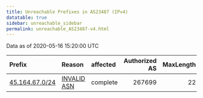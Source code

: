 ```yaml
---
title: Unreachable Prefixes in AS23487 (IPv4)
datatable: true
sidebar: unreachable_sidebar
permalink: unreachable_AS23487-v4.html
---
```


Data as of 2020-05-16 15:20:00 UTC


<div class="datatable-begin"></div>

| Prefix                                                 | Reason                                                                                                | affected   |   Authorized AS |   MaxLength | Anchor                                         |   unreachable /24s |
|:-------------------------------------------------------|:------------------------------------------------------------------------------------------------------|:-----------|----------------:|------------:|:-----------------------------------------------|-------------------:|
| [45.164.67.0/24](https://stat.ripe.net/45.164.67.0/24) | [INVALID ASN](https://rpki-validator.ripe.net/announcement-preview?asn=AS23487&prefix=45.164.67.0/24) | complete   |          267699 |          22 | [LACNIC](unreachable_LACNIC_RPKI_Root-v4.html) |                  1 |

<div class="datatable-end"></div>
